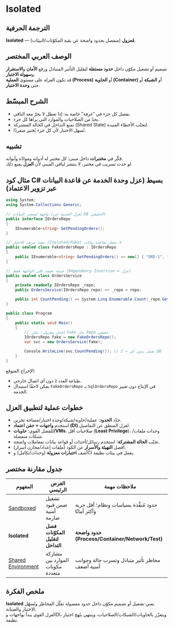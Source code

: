 # **Isolated**

## الترجمة الحرفية  
**Isolated** — **مُعزول** (منفصل بحدود واضحة عن بقية المكوّنات/البيئات).

## الوصف العربي المختصر  
تصميم أو تشغيل مكوّن داخل **حدود مستقلة** لتقليل التأثير المتبادل ورفع **الأمان** و**الاستقرار** و**سهولة الاختبار**.  
قد تكون العزلة على مستوى **العملية (Process)** أو **الحاوية (Container)** أو **الشبكة** أو حتى **وحدة الاختبار**.

## الشرح المبسّط  
- نفصل كل جزء في “غرفة” خاصة به: إذا تعطل لا يجرّ معه الباقي.  
- نحدّ من الصلاحيات والموارد التي يراها كل جزء.  
- نمنع التداخل في الحالة المشتركة (Shared State) لتجنّب الأخطاء العنيدة.  
- نُسهل الاختبار لأن كل جزء يُختبر منفردًا.

## تشبيه  
فكّر في **مختبرات** داخل مبنى: كل مختبر له أدواته وموادّه وأبوابه.  
لو حدث تسريب في مختبر، لا ينتشر لباقي المبنى لأن **العزل** يمنع ذلك.

## مثال كود C# بسيط (عزل وحدة الخدمة عن قاعدة البيانات عبر تزوير الاعتماد)
```csharp
using System;
using System.Collections.Generic;

// واجهة لمصدر البيانات (نُعزل الخدمة عن DB الحقيقي)
public interface IOrdersRepo
{
    IEnumerable<string> GetPendingOrders();
}

// تنفيذ مزيف للاختبار (Isolated/Fake) لا يتصل بقاعدة بيانات
public sealed class FakeOrdersRepo : IOrdersRepo
{
    public IEnumerable<string> GetPendingOrders() => new[] { "ORD-1", "ORD-2" };
}

// خدمة تعتمد على الواجهة فقط (Dependency Inversion = عزل)
public sealed class OrdersService
{
    private readonly IOrdersRepo _repo;
    public OrdersService(IOrdersRepo repo) => _repo = repo;

    public int CountPending() => System.Linq.Enumerable.Count(_repo.GetPendingOrders());
}

public class Program
{
    public static void Main()
    {
        // اختبار معزول: نمرّر Fake بدل Repo حقيقي
        IOrdersRepo fake = new FakeOrdersRepo();
        var svc = new OrdersService(fake);

        Console.WriteLine(svc.CountPending()); // 2 ← يعمل بدون أي DB
    }
}
```
الإخراج المتوقع:  
- طباعة العدد `2` دون أي اتصال خارجي.  
- يمكن لاحقًا استبدال `FakeOrdersRepo` بـ `SqlOrdersRepo` في الإنتاج دون تغيير الخدمة.

## خطوات عملية لتطبيق العزل
- حدّد **الحدود**: عملية/حاوية/شبكة/وحدة اختبار/مساحة تخزين.  
- استخدم **واجهات + حقن اعتماد (DI)** لعزل المنطق عن التفاصيل.  
- للفصل القوي: **حاويات/VMs**، صلاحيات أقل (**Least Privilege**)، وحدات ملفات/شبكات منفصلة.  
- تجنّب **الحالة المشتركة**؛ استخدم رسائل/أحداث أو قواعد بيانات بمعاملات واضحة.  
- افصل **التهيئة والأسرار** عن الكود (ملفات إعداد/مخازن أسرار).  
- أضف **اختبارات معزولة** (وحدات/تكامل) وCI يعمل في بيئات نظيفة.

## جدول مقارنة مختصر

| المفهوم | الغرض الرئيسي | ملاحظات مهمة |
|---|---|---|
| [Sandboxed](sandboxed.md) | تشغيل ضمن قيود أمنية صارمة | حدود مُنفَّذة بسياسات ونظام؛ أقل حرية وأكثر أمانًا |
| **Isolated** | **فصل المكوّنات لتقليل التداخل** | **حدود واضحة (Process/Container/Network/Test)** |
| [Shared Environment](shared-environment.md) | مشاركة الموارد بين مكونات متعددة | مخاطر تأثير متبادل وتسرب حالة وجوانب أمنية أضعف |

## ملخص الفكرة  
**Isolated** يعني تشغيل أو تصميم مكوّن داخل حدود مفصولة تقلّل المخاطر وتُسهّل الاختبار والصيانة.  
العزل القوي يبدأ بواجهات وDI، ويتعزّز بالحاويات/الشبكات/الصلاحيات، وينتهي بنُهج اختبار نظيفة.
